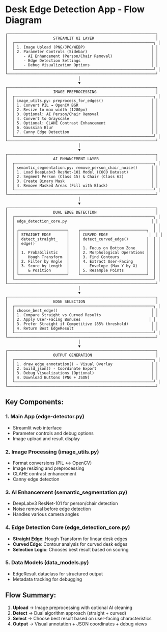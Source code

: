 # Desk Edge Detection App - Flow Diagram

```
┌─────────────────────────────────────────────────────────────────┐
│                    STREAMLIT UI LAYER                           │
│  ┌─────────────────────────────────────────────────────────────┐ │
│  │ 1. Image Upload (PNG/JPG/WEBP)                             │ │
│  │ 2. Parameter Controls (Sidebar)                            │ │
│  │    - AI Enhancement (Person/Chair Removal)                 │ │
│  │    - Edge Detection Settings                               │ │
│  │    - Debug Visualization Options                           │ │
│  └─────────────────────────────────────────────────────────────┘ │
└─────────────────────────────────────────────────────────────────┘
                                │
                                ▼
┌─────────────────────────────────────────────────────────────────┐
│                    IMAGE PREPROCESSING                          │
│  ┌─────────────────────────────────────────────────────────────┐ │
│  │ image_utils.py: preprocess_for_edges()                     │ │
│  │ 1. Convert PIL → OpenCV BGR                                │ │
│  │ 2. Resize to max width (1280px)                            │ │
│  │ 3. Optional: AI Person/Chair Removal                       │ │
│  │ 4. Convert to Grayscale                                    │ │
│  │ 5. Optional: CLAHE Contrast Enhancement                    │ │
│  │ 6. Gaussian Blur                                           │ │
│  │ 7. Canny Edge Detection                                    │ │
│  └─────────────────────────────────────────────────────────────┘ │
└─────────────────────────────────────────────────────────────────┘
                                │
                                ▼
┌─────────────────────────────────────────────────────────────────┐
│                    AI ENHANCEMENT LAYER                         │
│  ┌─────────────────────────────────────────────────────────────┐ │
│  │ semantic_segmentation.py: remove_person_chair_noise()      │ │
│  │ 1. Load DeepLabv3 ResNet-101 Model (COCO Dataset)          │ │
│  │ 2. Segment Person (Class 15) & Chair (Class 62)            │ │
│  │ 3. Create Binary Mask                                      │ │
│  │ 4. Remove Masked Areas (Fill with Black)                   │ │
│  └─────────────────────────────────────────────────────────────┘ │
└─────────────────────────────────────────────────────────────────┘
                                │
                                ▼
┌─────────────────────────────────────────────────────────────────┐
│                    DUAL EDGE DETECTION                          │
│  ┌─────────────────────────────────────────────────────────────┐ │
│  │ edge_detection_core.py                                     │ │
│  │                                                             │ │
│  │ ┌─────────────────────┐    ┌─────────────────────────────┐  │ │
│  │ │ STRAIGHT EDGE       │    │ CURVED EDGE                  │  │ │
│  │ │ detect_straight_    │    │ detect_curved_edge()        │  │ │
│  │ │ edge()              │    │                             │  │ │
│  │ │                     │    │ 1. Focus on Bottom Zone     │  │ │
│  │ │ 1. Probabilistic    │    │ 2. Morphological Operations │  │ │
│  │ │    Hough Transform  │    │ 3. Find Contours            │  │ │
│  │ │ 2. Filter by Angle  │    │ 4. Extract User-Facing      │  │ │
│  │ │ 3. Score by Length  │    │    Envelope (Max Y by X)    │  │ │
│  │ │    & Position       │    │ 5. Resample Points          │  │ │
│  │ └─────────────────────┘    └─────────────────────────────┘  │ │
│  └─────────────────────────────────────────────────────────────┘ │
└─────────────────────────────────────────────────────────────────┘
                                │
                                ▼
┌─────────────────────────────────────────────────────────────────┐
│                    EDGE SELECTION                               │
│  ┌─────────────────────────────────────────────────────────────┐ │
│  │ choose_best_edge()                                         │ │
│  │ 1. Compare Straight vs Curved Results                      │ │
│  │ 2. Apply User-Facing Bonuses                              │ │
│  │ 3. Prefer Straight if Competitive (85% threshold)          │ │
│  │ 4. Return Best EdgeResult                                  │ │
│  └─────────────────────────────────────────────────────────────┘ │
└─────────────────────────────────────────────────────────────────┘
                                │
                                ▼
┌─────────────────────────────────────────────────────────────────┐
│                    OUTPUT GENERATION                            │
│  ┌─────────────────────────────────────────────────────────────┐ │
│  │ 1. draw_edge_annotation() - Visual Overlay                 │ │
│  │ 2. build_json() - Coordinate Export                        │ │
│  │ 3. Debug Visualizations (Optional)                         │ │
│  │ 4. Download Buttons (PNG + JSON)                           │ │
│  └─────────────────────────────────────────────────────────────┘ │
└─────────────────────────────────────────────────────────────────┘
```

## Key Components:

### 1. **Main App (edge-detector.py)**

- Streamlit web interface
- Parameter controls and debug options
- Image upload and result display

### 2. **Image Processing (image_utils.py)**

- Format conversions (PIL ↔ OpenCV)
- Image resizing and preprocessing
- CLAHE contrast enhancement
- Canny edge detection

### 3. **AI Enhancement (semantic_segmentation.py)**

- DeepLabv3 ResNet-101 for person/chair detection
- Noise removal before edge detection
- Handles various camera angles

### 4. **Edge Detection Core (edge_detection_core.py)**

- **Straight Edge**: Hough Transform for linear desk edges
- **Curved Edge**: Contour analysis for curved desk edges
- **Selection Logic**: Chooses best result based on scoring

### 5. **Data Models (data_models.py)**

- EdgeResult dataclass for structured output
- Metadata tracking for debugging

## Flow Summary:

1. **Upload** → Image preprocessing with optional AI cleaning
2. **Detect** → Dual algorithm approach (straight + curved)
3. **Select** → Choose best result based on user-facing characteristics
4. **Output** → Visual annotation + JSON coordinates + debug views
